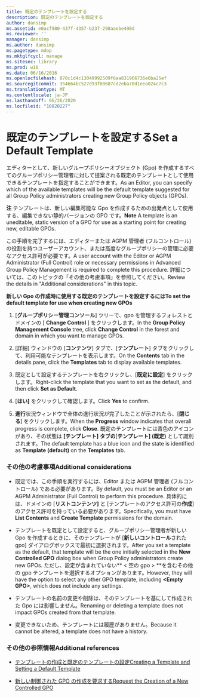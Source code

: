 ```yaml
---
title: 既定のテンプレートを設定する
description: 既定のテンプレートを設定する
author: dansimp
ms.assetid: e0acf980-437f-4357-b237-298aaebe490d
ms.reviewer: ''
manager: dansimp
ms.author: dansimp
ms.pagetype: mdop
ms.mktglfcycl: manage
ms.sitesec: library
ms.prod: w10
ms.date: 06/16/2016
ms.openlocfilehash: 870c1d4c13049992509f6aa831966736e6ba25ef
ms.sourcegitcommit: 354664bc527d93f80687cd2eba70d1eea024c7c3
ms.translationtype: MT
ms.contentlocale: ja-JP
ms.lasthandoff: 06/26/2020
ms.locfileid: "10820227"
---
```

# <span data-ttu-id="c93ba-103">既定のテンプレートを設定する</span><span class="sxs-lookup"><span data-stu-id="c93ba-103">Set a Default Template</span></span>


<span data-ttu-id="c93ba-104">エディターとして、新しいグループポリシーオブジェクト (Gpo) を作成するすべてのグループポリシー管理者に対して提案される既定のテンプレートとして使用できるテンプレートを指定することができます。</span><span class="sxs-lookup"><span data-stu-id="c93ba-104">As an Editor, you can specify which of the available templates will be the default template suggested for all Group Policy administrators creating new Group Policy objects (GPOs).</span></span>

<span data-ttu-id="c93ba-105">**注** テンプレートは、新しい編集可能な Gpo を作成するための出発点として使用する、編集できない静的バージョンの GPO です。</span><span class="sxs-lookup"><span data-stu-id="c93ba-105">**Note** A template is an uneditable, static version of a GPO for use as a starting point for creating new, editable GPOs.</span></span>

 

<span data-ttu-id="c93ba-106">この手順を完了するには、エディターまたは AGPM 管理者 (フルコントロール) の役割を持つユーザーアカウント、または高度なグループポリシーの管理に必要なアクセス許可が必要です。</span><span class="sxs-lookup"><span data-stu-id="c93ba-106">A user account with the Editor or AGPM Administrator (Full Control) role or necessary permissions in Advanced Group Policy Management is required to complete this procedure.</span></span> <span data-ttu-id="c93ba-107">詳細については、このトピックの「その他の考慮事項」を参照してください。</span><span class="sxs-lookup"><span data-stu-id="c93ba-107">Review the details in "Additional considerations" in this topic.</span></span>

**<span data-ttu-id="c93ba-108">新しい Gpo の作成時に使用する既定のテンプレートを設定するには</span><span class="sxs-lookup"><span data-stu-id="c93ba-108">To set the default template for use when creating new GPOs</span></span>**

1.  <span data-ttu-id="c93ba-109">[**グループポリシー管理コンソール**] ツリーで、gpo を管理するフォレストとドメインの [ **Change Control** ] をクリックします。</span><span class="sxs-lookup"><span data-stu-id="c93ba-109">In the **Group Policy Management Console** tree, click **Change Control** in the forest and domain in which you want to manage GPOs.</span></span>

2.  <span data-ttu-id="c93ba-110">[詳細] ウィンドウの [**コンテンツ**] タブで、[**テンプレート**] タブをクリックして、利用可能なテンプレートを表示します。</span><span class="sxs-lookup"><span data-stu-id="c93ba-110">On the **Contents** tab in the details pane, click the **Templates** tab to display available templates.</span></span>

3.  <span data-ttu-id="c93ba-111">既定として設定するテンプレートを右クリックし、[**既定に設定**] をクリックします。</span><span class="sxs-lookup"><span data-stu-id="c93ba-111">Right-click the template that you want to set as the default, and then click **Set as Default**.</span></span>

4.  <span data-ttu-id="c93ba-112">[**はい]** をクリックして確認します。</span><span class="sxs-lookup"><span data-stu-id="c93ba-112">Click **Yes** to confirm.</span></span>

5.  <span data-ttu-id="c93ba-113">**進行**状況ウィンドウで全体の進行状況が完了したことが示されたら、[**閉じる**] をクリックします。</span><span class="sxs-lookup"><span data-stu-id="c93ba-113">When the **Progress** window indicates that overall progress is complete, click **Close**.</span></span> <span data-ttu-id="c93ba-114">既定のテンプレートには青色のアイコンがあり、その状態は **[テンプレート] タブの**[**テンプレート] (既定)** として識別されます。</span><span class="sxs-lookup"><span data-stu-id="c93ba-114">The default template has a blue icon and the state is identified as **Template (default)** on the **Templates** tab.</span></span>

### <span data-ttu-id="c93ba-115">その他の考慮事項</span><span class="sxs-lookup"><span data-stu-id="c93ba-115">Additional considerations</span></span>

-   <span data-ttu-id="c93ba-116">既定では、この手順を実行するには、Editor または AGPM 管理者 (フルコントロール) である必要があります。</span><span class="sxs-lookup"><span data-stu-id="c93ba-116">By default, you must be an Editor or an AGPM Administrator (Full Control) to perform this procedure.</span></span> <span data-ttu-id="c93ba-117">具体的には、ドメインの [**リストコンテンツ]** と [テンプレートのアクセス許可の**作成**] のアクセス許可を持っている必要があります。</span><span class="sxs-lookup"><span data-stu-id="c93ba-117">Specifically, you must have **List Contents** and **Create Template** permissions for the domain.</span></span>

-   <span data-ttu-id="c93ba-118">テンプレートを既定として設定すると、グループポリシー管理者が新しい Gpo を作成するときに、そのテンプレートが [**新しいコントロール**された gpo] ダイアログボックスで最初に選択されます。</span><span class="sxs-lookup"><span data-stu-id="c93ba-118">After you set a template as the default, that template will be the one initially selected in the **New Controlled GPO** dialog box when Group Policy administrators create new GPOs.</span></span> <span data-ttu-id="c93ba-119">ただし、設定が含まれていない\*\* &lt; 空の gpo &gt; \*\*を含むその他の gpo テンプレートを選択するオプションがあります。</span><span class="sxs-lookup"><span data-stu-id="c93ba-119">However, they will have the option to select any other GPO template, including **&lt;Empty GPO&gt;**, which does not include any settings.</span></span>

-   <span data-ttu-id="c93ba-120">テンプレートの名前の変更や削除は、そのテンプレートを基にして作成された Gpo には影響しません。</span><span class="sxs-lookup"><span data-stu-id="c93ba-120">Renaming or deleting a template does not impact GPOs created from that template.</span></span>

-   <span data-ttu-id="c93ba-121">変更できないため、テンプレートには履歴がありません。</span><span class="sxs-lookup"><span data-stu-id="c93ba-121">Because it cannot be altered, a template does not have a history.</span></span>

### <span data-ttu-id="c93ba-122">その他の参照情報</span><span class="sxs-lookup"><span data-stu-id="c93ba-122">Additional references</span></span>

-   [<span data-ttu-id="c93ba-123">テンプレートの作成と既定のテンプレートの設定</span><span class="sxs-lookup"><span data-stu-id="c93ba-123">Creating a Template and Setting a Default Template</span></span>](creating-a-template-and-setting-a-default-template.md)

-   [<span data-ttu-id="c93ba-124">新しい制御された GPO の作成を要求する</span><span class="sxs-lookup"><span data-stu-id="c93ba-124">Request the Creation of a New Controlled GPO</span></span>](request-the-creation-of-a-new-controlled-gpo.md)

 

 





